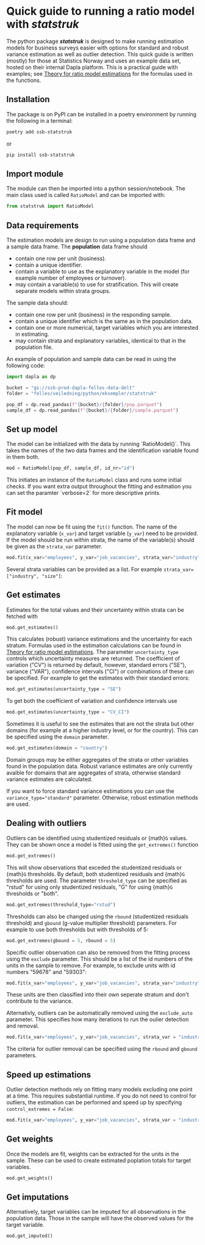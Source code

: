 # Quick guide to running a ratio model with **_statstruk_**

The python package **_statstruk_** is designed to make running estimation models for business surveys easier with options for standard and robust variance estimation as well as outlier detection. This quick guide is written (mostly) for those at Statistics Norway and uses an example data set, hosted on their internal Dapla platform. This is a practical guide with examples; see [Theory for ratio model estimations](https://statisticsnorway.github.io/ssb-statstruk/theory_ratio.html) for the formulas used in the functions.

## Installation
The package is on PyPI can be installed in a poetry environment by running the following in a terminal:
```bash
poetry add ssb-statstruk
```
or
```bash
pip install ssb-statstruk
```

## Import module
The module can then be imported into a python session/notebook. The main class used is called `RatioModel` and can be imported with:
```python
from statstruk import RatioModel
```



## Data requirements
The estimation models are design to run using a population data frame and a sample data frame. The **population** data frame should
- contain one row per unit (business).
- contain a unique identifier.
- contain a variable to use as the explanatory variable in the model (for example number of employees or turnover).
- may contain a variable(s) to use for stratification. This will create separate models within strata groups.

The sample data should:
- contain one row per unit (business) in the responding sample.
- contain a unique identifier which is the same as in the population data.
- contain one or more numerical, target variables which you are interested in estimating.
- may contain strata and explanatory variables, identical to that in the population file.

An example of population and sample data can be read in using the following code:

```python
import dapla as dp

bucket = "gs://ssb-prod-dapla-felles-data-delt"
folder = "felles/veiledning/python/eksempler/statstruk"

pop_df = dp.read_pandas(f"{bucket}/{folder}/pop.parquet")
sample_df = dp.read_pandas(f"{bucket}/{folder}/sample.parquet")
```

## Set up model
The model can be initialized with the data by running ´RatioModel()´. This takes the names of the two data frames and the identification variable found in them both.

```python
mod = RatioModel(pop_df, sample_df, id_nr="id")
```
This initiates an instance of the `RatioModel` class and runs some initial checks. If you want extra output throughout the fitting and esitmation you can set the paramter ´verbose=2´ for more descriptive prints.

## Fit model
The model can now be fit using the `fit()` function. The name of the explanatory variable (`x_var`)  and target variable (`y_var`) need to be provided. If the model should be run within strata, the name of the variable(s) should be given as the `strata_var` parameter.

```python
mod.fit(x_var="employees", y_var="job_vacancies", strata_var="industry")
```
Several strata variables can be provided as a list. For example `strata_var=["industry", "size"]`:

## Get estimates
Estimates for the total values and their uncertainty within strata can be fetched with

```python
mod.get_estimates()
```
This calculates (robust) variance estimations and the uncertainty for each stratum. Formulas used in the estimation calculations can be found in [Theory for ratio model estimations](https://github.com/statisticsnorway/ssb-statstukrt/docs/theory_ratio.md). The parameter `uncertainty_type` controls which uncertainty measures are returned. The coefficient of variation ("CV") is returned by default, however, standard errors ("SE"), variance ("VAR"), confidence intervals ("CI") or combinations of these can be specified. For example to get the estimates with their standard errors:

```python
mod.get_estimates(uncertainty_type = "SE")
```
To get both the coefficient of variation and confidence intervals use

```python
mod.get_estimates(uncertainty_type = "CV_CI")
```
Sometimes it is useful to see the estimates that are not the strata but other domains (for example at a higher industry level, or for the country). This can be specified using the `domain` parameter.

```python
mod.get_estimates(domain = "country")
```
Domain groups may be either aggregates of the strata or other variables found in the population data. Robust variance estimates are only currently avaible for  domains that are aggregates of strata, otherwise standard variance estimates are calculated.

If you want to force standard variance estimations you can use the `variance_type="standard"` parameter. Otherwise, robust estimation methods are used.

## Dealing with outliers
Outliers can be identified using studentized residuals or {math}`G` values. They can be shown once a model is fitted using the `get_extremes()` function

```python
mod.get_extremes()
```
This will show observations that exceded the studentized residuals or {math}`G` thresholds. By default, both studentized residuals and {math}`G` thresholds are used. The parameter `threshold_type` can be specified as "rstud" for using only studentized residuals, "G" for using {math}`G` thresholds or "both".

```python
mod.get_extremes(threshold_type="rstud")
```
Thresholds can also be changed using the `rbound` (studentized residuals threshold) and `gbound` (g-value multiplier threshold) parameters. For example to use both thresholds but with thresholds of 5:

```python
mod.get_extremes(gbound = 5, rbound = 5)
```

Specific outlier observation can also be removed from the fitting process using the `exclude` parameter. This should be a list of the id numbers of the units in the sample to remove. For example, to exclude units with id numbers "59678" and "59303":

```python
mod.fit(x_var="employees", y_var="job_vacancies", strata_var="industry", exclude = ["59678", "59303"])
```
These units are then classified into their own seperate stratum and don't contribute to the variance.

Alternativly, outliers can be automatically removed using the `exclude_auto` parameter. This specifies how many iterations to run the oulier detection and removal.

```python
mod.fit(x_var="employees", y_var="job_vacancies", strata_var = "industry", exclude_auto = 1)
```

The criteria for outlier removal can be specified using the `rbound` and `gbound` parameters.

## Speed up estimations
Outlier detection methods rely on fitting many models excluding one point at a time. This requires substantial runtime. If you do not need to control for outliers, the estimation can be performed and speed up by specifying `control_extremes = False`:
```python
mod.fit(x_var="employees", y_var="job_vacancies", strata_var = "industry", control_extremes=False)
```

## Get weights
Once the models are fit, weights can be extracted for the units in the sample. These can be used to create estimated poplation totals for target variables.
```python
mod.get_weights()
```

## Get imputations
Alternatively, target variables can be imputed for all observations in the population data. Those in the sample will have the observed values for the target variable.
```python
mod.get_imputed()
```
